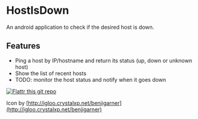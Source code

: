HostIsDown
==========

An android application to check if the desired host is down.

## Features
- Ping a host by IP/hostname and return its status (up, down or unknown host)
- Show the list of recent hosts
- TODO: monitor the host status and notify when it goes down

[![Flattr this git repo](http://api.flattr.com/button/flattr-badge-large.png)](https://flattr.com/submit/auto?user_id=ilpianista&url=https://gitlab.com/ilpianista/HostIsDown&title=HostIsDown&language=&tags=android,network&category=software)

Icon by [http://igloo.crystalxp.net/benjigarner](http://igloo.crystalxp.net/benjigarner)